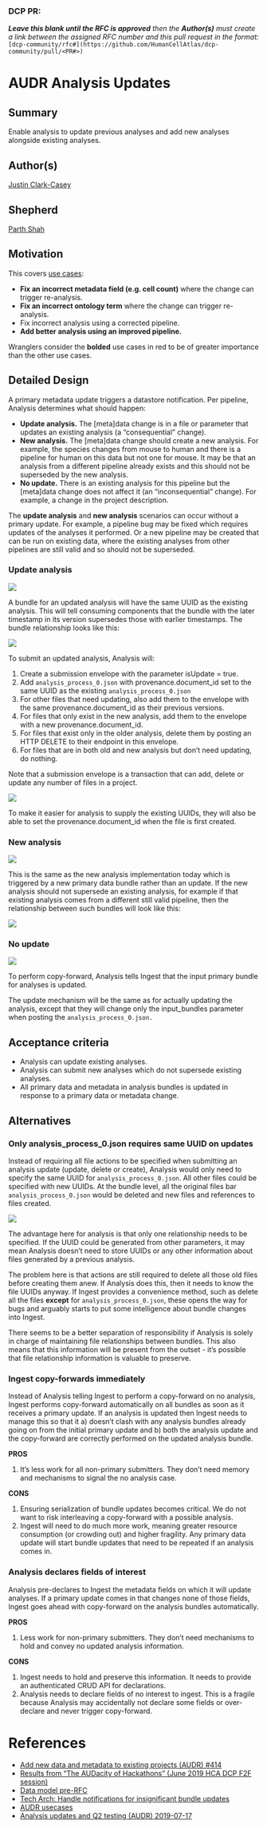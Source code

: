 ### DCP PR:

***Leave this blank until the RFC is approved** then the **Author(s)** must create a link between the assigned RFC
number and this pull request in the format:*
`[dcp-community/rfc#](https://github.com/HumanCellAtlas/dcp-community/pull/<PR#>)`

# AUDR Analysis Updates

## Summary
Enable analysis to update previous analyses and add new analyses alongside existing analyses.

## Author(s)
[Justin Clark-Casey](mailto:justincc@ebi.ac.uk)

## Shepherd
[Parth Shah](mailto:pshah@chanzuckerberg.com)

## Motivation
This covers [use cases](https://docs.google.com/document/d/1rI8PCASomdAHznyWQceRJGv4-wtg-P5Rm-rI_uJLjtE/edit#):

* **Fix an incorrect metadata field (e.g. cell count)** where the change can trigger re-analysis.
* **Fix an incorrect ontology term** where the change can trigger re-analysis.
* Fix incorrect analysis using a corrected pipeline.
* **Add better analysis using an improved pipeline.**

Wranglers consider the **bolded** use cases in red to be of greater importance than the other use cases.

## Detailed Design
A primary metadata update triggers a datastore notification. Per pipeline, Analysis determines what should happen:

* **Update analysis.** The [meta]data change is in a file or parameter that updates an existing analysis (a “consequential” change).
* **New analysis.** The [meta]data change should create a new analysis. For example, the species changes from mouse to human and there is a pipeline for human on this data but not one for mouse. It may be that an analysis from a different pipeline already exists and this should not be superseded by the new analysis.
* **No update.** There is an existing analysis for this pipeline but the [meta]data change does not affect it (an “inconsequential” change). For example, a change in the project description.

The **update analysis** and **new analysis** scenarios can occur without a primary update. For example, a pipeline bug may be fixed which requires updates of the analyses it performed. Or a new pipeline may be created that can be run on existing data, where the existing analyses from other pipelines are still valid and so should not be superseded.

### Update analysis

![](../images/0000-update-analysis.png)

A bundle for an updated analysis will have the same UUID as the existing analysis. This will tell consuming components that the bundle with the later timestamp in its version supersedes those with earlier timestamps. The bundle relationship looks like this:

![](../images/0000-update-bundle-relationships.png)

To submit an updated analysis, Analysis will:

1. Create a submission envelope with the parameter isUpdate = true.
2. Add `analysis_process_0.json` with provenance.document_id set to the same UUID as the existing `analysis_process_0.json`
3. For other files that need updating, also add them to the envelope with the same provenance.document_id as their previous versions.
4. For files that only exist in the new analysis, add them to the envelope with a new provenance.document_id.
5. For files that exist only in the older analysis, delete them by posting an HTTP DELETE to their endpoint in this envelope.
6. For files that are in both old and new analysis but don’t need updating, do nothing.

Note that a submission envelope is a transaction that can add, delete or update any number of files in a project.

![](../images/0000-update-file-relationships.png)

To make it easier for analysis to supply the existing UUIDs, they will also be able to set the provenance.document_id when the file is first created.

### New analysis
![](../images/0000-new-analysis.png)

This is the same as the new analysis implementation today which is triggered by a new primary data bundle rather than an update. If the new analysis should not supersede an existing analysis, for example if that existing analysis comes from a different still valid pipeline, then the relationship between such bundles will look like this:

![](../images/0000-new-bundle-relationships.png)

### No update
![](../images/0000-no-update.png)

To perform copy-forward, Analysis tells Ingest that the input primary bundle for analyses is updated.

The update mechanism will be the same as for actually updating the analysis, except that they will change only the input_bundles parameter when posting the `analysis_process_0.json.`

## Acceptance criteria
*  Analysis can update existing analyses.
*  Analysis can submit new analyses which do not supersede existing analyses.
*  All primary data and metadata in analysis bundles is updated in response to a primary data or metadata change.

## Alternatives

### Only analysis_process_0.json requires same UUID on updates
Instead of requiring all file actions to be specified when submitting an analysis update (update, delete or create), Analysis would only need to specify the same UUID for `analysis_process_0.json`. All other files could be specified with new UUIDs. At the bundle level, all the original files bar `analysis_process_0.json` would be deleted and new files and references to files created.

![](../images/0000-analysis-process-only-file-relationships.png)

The advantage here for analysis is that only one relationship needs to be specified. If the UUID could be generated from other parameters, it may mean Analysis doesn’t need to store UUIDs or any other information about files generated by a previous analysis.

The problem here is that actions are still required to delete all those old files before creating them anew. If Analysis does this, then it needs to know the file UUIDs anyway. If Ingest provides a convenience method, such as delete all the files **except** for `analysis_process_0.json`, these opens the way for bugs and arguably starts to put some intelligence about bundle changes into Ingest.

There seems to be a better separation of responsibility if Analysis is solely in charge of maintaining file relationships between bundles. This also means that this information will be present from the outset - it’s possible that file relationship information is valuable to preserve.

### Ingest copy-forwards immediately
Instead of Analysis telling Ingest to perform a copy-forward on no analysis, Ingest performs copy-forward automatically on all bundles as soon as it receives a primary update. If an analysis is updated then Ingest needs to manage this so that it a) doesn’t clash with any analysis bundles already going on from the initial primary update and b) both the analysis update and the copy-forward are correctly performed on the updated analysis bundle.

**PROS**
1. It’s less work for all non-primary submitters. They don’t need memory and mechanisms to signal the no analysis case.

**CONS**
1. Ensuring serialization of bundle updates becomes critical. We do not want to risk interleaving a copy-forward with a possible analysis.
2. Ingest will need to do much more work, meaning greater resource consumption (or crowding out) and higher fragility. Any primary data update will start bundle updates that need to be repeated if an analysis comes in.

### Analysis declares fields of interest

Analysis pre-declares to Ingest the metadata fields on which it will update analyses. If a primary update comes in that changes none of those fields, Ingest goes ahead with copy-forward on the analysis bundles automatically.

**PROS**
1. Less work for non-primary submitters. They don’t need mechanisms to hold and convey no updated analysis information.

**CONS**
1. Ingest needs to hold and preserve this information. It needs to provide an authenticated CRUD API for declarations.
2. Analysis needs to declare fields of no interest to ingest. This is a fragile because Analysis may accidentally not declare some fields or over-declare and never trigger copy-forward.

# References
* [Add new data and metadata to existing projects (AUDR) #414](https://app.zenhub.com/workspaces/dcp-5ac7bcf9465cb172b77760d9/issues/humancellatlas/dcp/414)
* [Results from “The AUDacity of Hackathons” (June 2019 HCA DCP F2F session)](https://docs.google.com/document/d/1ifzy4lQtdIm0NvDpEuuQ2tD8ku9IPvn7sPjOg9BhliA)
* [Data model pre-RFC](https://docs.google.com/document/d/1CdIJ_pBdiiQUFh8kYARRhMXvhKXGERG3bdv763tpAKI/)
* [Tech Arch: Handle notifications for insignificant bundle updates](https://docs.google.com/presentation/d/1_snBHeCVPjLmgZPKH2SbHk_I3-s6jLlEkPtz0eUY_Xc/edit?ts=5cfa7ddc)
* [AUDR usecases](https://docs.google.com/document/d/1rI8PCASomdAHznyWQceRJGv4-wtg-P5Rm-rI_uJLjtE/edit)
* [Analysis updates and Q2 testing (AUDR) 2019-07-17](https://docs.google.com/presentation/d/1iZOoVYy4t3cG0VUMEj0swe9BfGJJ4_G1L4XOgvxSRvY)
